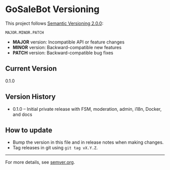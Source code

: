 # GoSaleBot Versioning

This project follows [Semantic Versioning 2.0.0](https://semver.org/):

    MAJOR.MINOR.PATCH

- **MAJOR** version: Incompatible API or feature changes
- **MINOR** version: Backward-compatible new features
- **PATCH** version: Backward-compatible bug fixes

## Current Version

0.1.0

## Version History

- 0.1.0 – Initial private release with FSM, moderation, admin, i18n, Docker, and docs

## How to update

- Bump the version in this file and in release notes when making changes.
- Tag releases in git using `git tag vX.Y.Z`.

---

For more details, see [semver.org](https://semver.org/).
